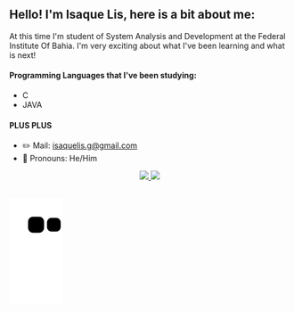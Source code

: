 ## Hello! I'm Isaque Lis, here is a bit about me:

At this time I'm student of System Analysis and Development at the Federal Institute Of Bahia.
I'm very exciting about what I've been learning and what is next!

#### Programming Languages that I've been studying:

- C
- JAVA

#### PLUS PLUS

- ✏️ Mail: isaquelis.g@gmail.com
- 👾 Pronouns: He/Him

<div align="center">
  <a href="https://github.com/isaQllis">
  <img width="48%" src="https://github-readme-stats.vercel.app/api?username=isaQllis&show_icons=true&theme=dracula&include_all_commits=true&count_private=true"/>
  <img width="48%" src="https://github-readme-stats.vercel.app/api/top-langs/?username=isaQllis&layout=compact&langs_count=7&theme=dracula"/>
</div>

##

<div>
  
  ![Snake animation](https://github.com/rafaballerini/rafaballerini/blob/output/github-contribution-grid-snake.svg)
 
</div>
